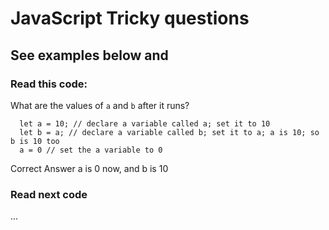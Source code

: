 # JavaScript Tricky questions

## See examples below and 

### Read this code:
What are the values of `a` and `b` after it runs?
```
  let a = 10; // declare a variable called a; set it to 10
  let b = a; // declare a variable called b; set it to a; a is 10; so b is 10 too
  a = 0 // set the a variable to 0
```
Correct Answer
a is 0 now, and b is 10

### Read next code
...
